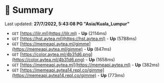 # 📖 Summary
Last updated: **27/7/2022, 5:43:08 PG "Asia/Kuala_Lumpur"**

- `GET` [https://lilr.ml](https://lilr.ml) - **Up** (2114ms)
- `GET` [https://hst.aytea.ml](https://hst.aytea.ml) - **Up** (5788ms)
- `GET` [https://memeapi.aytea.ml/gimme](https://memeapi.aytea.ml/gimme) - **Up** (847ms)
- `GET` [https://color.aytea.ml/4b31d6.png](https://color.aytea.ml/4b31d6.png) - **Up** (1658ms)
- `GET` [https://memeapi.aytea.ml](https://memeapi.aytea.ml) - **Up** (382ms)
- `GET` [https://memeapi.aytea14.repl.co/gimme](https://memeapi.aytea14.repl.co/gimme) - **Up** (773ms)
